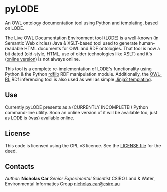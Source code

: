 # pyLODE
An OWL ontology documentation tool using Python and templating, based on LODE.


The Live OWL Documentation Environment tool ([LODE](https://github.com/essepuntato/LODE)) is a well-known (in Semantic Web circles) Java & XSLT-based tool used to generate human-readable HTML documents for OWL and RDF ontologies. That tool is now a bit dated (old-style, HTML, use of older technologies like XSLT) and it's ([online version](www.essepuntato.it/lode)) is not always online.

This tool is a complete re-implementation of LODE's functionality using Python & the Python [rdflib](https://pypi.org/project/rdflib/) RDF manipulation module. Additionally, the [OWL-RL](https://pypi.org/project/owlrl/) RDf inferencing tool is also used as well as simple [Jinja2 templating](https://pypi.org/project/Jinja2/).



## Use
Currently pyLODE presents as a (CURRENTLY INCOMPLETE!) Python command-line utility. Soon an online version of it will be available too, just as LODE is (was) available online.



## License
This code is licensed using the GPL v3 licence. See the [LICENSE file](LICENSE) for the deed.


## Contacts
*Author*:
**Nicholas Car**
*Senior Experimental Scientist*
CSIRO Land & Water, Environmental Informatics Group
<nicholas.car@csiro.au>